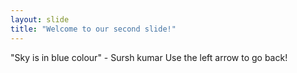 ```yaml
---
layout: slide
title: "Welcome to our second slide!"
---
```

"Sky is in blue colour" - Sursh kumar
Use the left arrow to go back!
